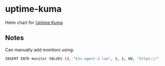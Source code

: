 # uptime-kuma
Helm chart for [Uptime Kuma](https://github.com/louislam/uptime-kuma)

## Notes
Can manually add monitors using:
```sh
INSERT INTO monitor VALUES (3, "k3s-agent-2.lan", 1, 1, 60, "https://", "ping", 2000, "k3s-agent-2.lan", NULL, "2022-06-16 18:52:16", NULL, 0, 0, 0, 10, '["200-299"]', "A", "1.1.1.1", NULL, 60, NULL, "GET", NULL, NULL, NULL, NULL, NULL, 0, NULL, NULL, NUll, NULL);
```